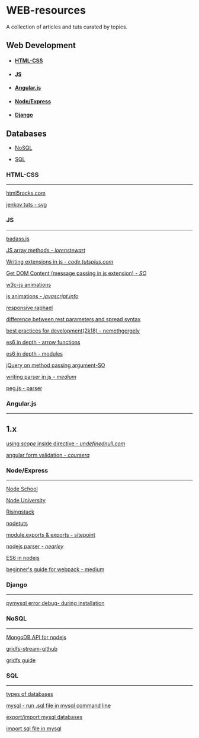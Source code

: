 # WEB-resources
A collection of articles and tuts curated by topics.

## Web Development

+ #### [HTML-CSS](#html-css-1)

+ #### [JS](#js)

+ #### [Angular.js](#angularjs-1)

+ #### [Node/Express](#nodeexpress-1)

+ #### [Django](#django-1)

## Databases

+ [NoSQL](#nosql)

+ [SQL]()

### HTML-CSS
---
[html5rocks.com](https://www.html5rocks.com/en/)

[jenkov tuts - svg](http://tutorials.jenkov.com/svg/path-element.html)


### JS
---

[badass.js](http://badassjs.com/post/43090030238/peerjs-a-peer-to-peer-networking-library-in)

[JS array methods - _lorenstewart_](http://lorenstewart.me/2017/01/22/javascript-array-methods-mutating-vs-non-mutating/?utm_source=javascriptweekly&utm_medium=email)

[Writing extensions in js - _code.tutsplus.com_](https://code.tutsplus.com/tutorials/developing-google-chrome-extensions--net-33076)

[Get DOM Content (message passing in js extension) - _SO_](http://stackoverflow.com/questions/19758028/chrome-extension-get-dom-content)

[w3c-js animations](https://w3c.github.io/web-animations/)

[js animations - _javascript.info_](http://javascript.info/tutorial/animation)

[responsive raphael](https://jsfiddle.net/IPWright83/jpUv3/)

[difference between rest parameters and spread syntax](https://stackoverflow.com/questions/33898512/spread-operator-vs-rest-parameter-in-es2015-es6)

[best practices for development(2k18) - nemethgergely](https://nemethgergely.com/nodejs-best-practices-how-to-become-a-better-developer-in-2018/)

[es6 in depth - arrow functions](https://hacks.mozilla.org/2015/06/es6-in-depth-arrow-functions/)

[es6 in depth - modules](https://hacks.mozilla.org/2015/08/es6-in-depth-modules/)

[jQuery on method passing argument-SO](http://stackoverflow.com/questions/15904243/jquery-on-method-passing-argument-to-event-handler-function)

[writing parser in js - _medium_](https://medium.com/@gajus/parsing-absolutely-anything-in-javascript-using-earley-algorithm-886edcc31e5e#.lrg3n6yx6)

[peg.js - parser](https://pegjs.org/)

### Angular.js
---

## 1.x

[using *scope* inside directive - _undefinednull.com_](https://www.undefinednull.com/2014/02/11/mastering-the-scope-of-a-directive-in-angularjs/)

[angular form validation - _coursera_](https://www.coursera.org/learn/angular-js/supplement/xBqjB/exercise-instructions-angular-forms-and-form-validation)

### Node/Express
---

[Node School](https://nodeschool.io/)

[Node University](https://node.university/courses)

[Risingstack](https://blog.risingstack.com/)

[nodetuts](http://nodetuts.com/)

[module.exports & exports - sitepoint](https://www.sitepoint.com/understanding-module-exports-exports-node-js/)

[nodejs parser - _nearley_](https://github.com/Hardmath123/nearley)

[ES6 in nodejs](https://blog.andrewray.me/how-to-use-es6-in-nodejs/)

[beginner's guide for webpack - medium](https://medium.com/javascript-training/beginner-s-guide-to-webpack-b1f1a3638460)

### Django
---

[pymysql error debug- during installation](https://stackoverflow.com/questions/42357853/mysql-python-pip-install-error)


### NoSQL
---

[MongoDB API for nodejs](http://mongodb.github.io/node-mongodb-native/2.2/api/index.html)

[gridfs-stream-github](https://github.com/aheckmann/gridfs-stream)

[gridfs guide](http://christiankvalheim.com/post/a_primer_for_gridfs_using_the_mongodb_driver/)

### SQL
---

[types of databases](https://www.tutorialcup.com/dbms/relational-calculus.htm)

[mysql - run .sql file in mysql command line](https://stackoverflow.com/questions/17666249/how-to-import-an-sql-file-using-the-command-line-in-mysql)

[export/import mysql databases](https://stackoverflow.com/questions/11407349/mysql-how-to-export-and-import-a-sql-file-from-command-line)

[import sql file in mysql](https://dba.stackexchange.com/questions/24371/how-to-import-a-sql-file-in-mysql)
